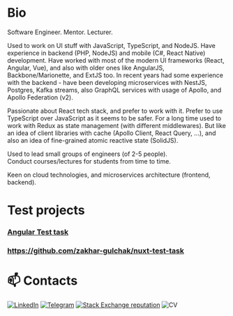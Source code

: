 # Bio
Software Engineer. Mentor. Lecturer.

Used to work on UI stuff with JavaScript, TypeScript, and NodeJS.
Have experience in backend (PHP, NodeJS) and mobile (C#, React Native) development.
Have worked with most of the modern UI frameworks (React, Angular, Vue),
and also with older ones like AngularJS, Backbone/Marionette,
and ExtJS too.
In recent years had some experience with the backend - have been developing microservices with NestJS, Postgres, Kafka streams, also GraphQL services with usage of Apollo, and Apollo Federation (v2).

Passionate about React tech stack, and prefer to work with it. Prefer to use TypeScript over JavaScript as it seems to be safer. For a long time used to work with Redux as state management (with different middlewares). But like an idea of client libraries with cache (Apollo Client, React Query, ...),
and also an idea of fine-grained atomic reactive state (SolidJS).

Used to lead small groups of engineers (of 2-5 people).
\
Conduct courses/lectures for students from time to time.

Keen on cloud technologies, and microservices architecture (frontend, backend).

# Test projects

### [Angular Test task](https://angular-test-task-eight.vercel.app/)
### https://github.com/zakhar-gulchak/nuxt-test-task



# 📫 Contacts

[![LinkedIn](https://img.shields.io/badge/LinkedIn-0077B5?style=for-the-badge&logo=linkedin&logoColor=white)](https://linkedin.com/in/gulchak-zakhar)
[![Telegram](https://img.shields.io/badge/Telegram-2CA5E0?style=for-the-badge&logo=telegram&logoColor=white)](https://t.me/frontenders_diary)
[![Stack Exchange reputation](https://img.shields.io/stackexchange/stackoverflow/r/3659811?color=rgb%28244%2C%20130%2C%2037%29&label=StackOverflow&style=for-the-badge)](https://stackoverflow.com/users/3659811/zakhar-gulchak)
![CV](https://img.shields.io/badge/CV-blue??style=for-the-badge&link=CV%20Zakhar%20Gulchak.pdf)


<!--
- 🌱 I’m currently learning ...
- 👯 I’m looking to collaborate on ...
- 🤔 I’m looking for help with ...
- 💬 Ask me about ...
- 📫 How to reach me: ...
- 😄 Pronouns: ...
- ⚡ Fun fact: ...
-->

